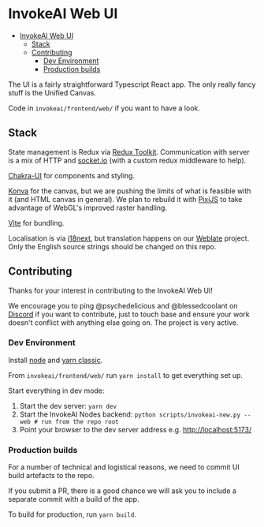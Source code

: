 # InvokeAI Web UI

- [InvokeAI Web UI](#invokeai-web-ui)
  - [Stack](#stack)
  - [Contributing](#contributing)
    - [Dev Environment](#dev-environment)
    - [Production builds](#production-builds)

The UI is a fairly straightforward Typescript React app. The only really fancy stuff is the Unified Canvas.

Code in `invokeai/frontend/web/` if you want to have a look.

## Stack

State management is Redux via [Redux Toolkit](https://github.com/reduxjs/redux-toolkit). Communication with server is a mix of HTTP and [socket.io](https://github.com/socketio/socket.io-client) (with a custom redux middleware to help).

[Chakra-UI](https://github.com/chakra-ui/chakra-ui) for components and styling.

[Konva](https://github.com/konvajs/react-konva) for the canvas, but we are pushing the limits of what is feasible with it (and HTML canvas in general). We plan to rebuild it with [PixiJS](https://github.com/pixijs/pixijs) to take advantage of WebGL's improved raster handling.

[Vite](https://vitejs.dev/) for bundling.

Localisation is via [i18next](https://github.com/i18next/react-i18next), but translation happens on our [Weblate](https://hosted.weblate.org/engage/invokeai/) project. Only the English source strings should be changed on this repo.

## Contributing

Thanks for your interest in contributing to the InvokeAI Web UI!

We encourage you to ping @psychedelicious and @blessedcoolant on [Discord](https://discord.gg/ZmtBAhwWhy) if you want to contribute, just to touch base and ensure your work doesn't conflict with anything else going on. The project is very active.

### Dev Environment

Install [node](https://nodejs.org/en/download/) and [yarn classic](https://classic.yarnpkg.com/lang/en/).

From `invokeai/frontend/web/` run `yarn install` to get everything set up.

Start everything in dev mode:

1. Start the dev server: `yarn dev`
2. Start the InvokeAI Nodes backend: `python scripts/invokeai-new.py --web # run from the repo root`
3. Point your browser to the dev server address e.g. <http://localhost:5173/>

### Production builds

For a number of technical and logistical reasons, we need to commit UI build artefacts to the repo.

If you submit a PR, there is a good chance we will ask you to include a separate commit with a build of the app.

To build for production, run `yarn build`.
